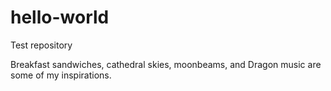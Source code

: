 # hello-world
Test repository


Breakfast sandwiches, cathedral skies, moonbeams, and Dragon music are some of my inspirations.
